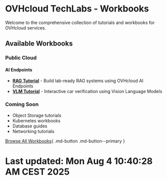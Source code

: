 # OVHcloud TechLabs - Workbooks

Welcome to the comprehensive collection of tutorials and workbooks for OVHcloud services.

## Available Workbooks

### Public Cloud

#### AI Endpoints
- [**RAG Tutorial**](/ovhcloud-workbooks/public-cloud/ai-endpoints/rag-tutorial/) - Build lab-ready RAG systems using OVHcloud AI Endpoints
- [**VLM Tutorial**](/ovhcloud-workbooks/public-cloud/ai-endpoints/vlm-tutorial-car-damage-verfication/) - Interactive car verification using Vision Language Models

### Coming Soon
- Object Storage tutorials
- Kubernetes workbooks
- Database guides
- Networking tutorials

[Browse All Workbooks](/ovhcloud-workbooks/public-cloud/){ .md-button .md-button--primary }
# Last updated: Mon Aug  4 10:40:28 AM CEST 2025
